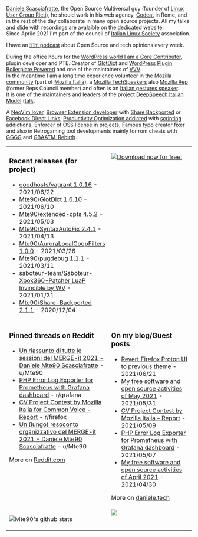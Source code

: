 [Daniele Scasciafratte](https://twitter.com/mte90net), the Open Source Multiversal guy (founder of [Linux User Group Rieti](https://lugrieti.linux.it/)), he should work in his web agency, [Codeat](https://github.com/CodeAtCode) in Rome, and in the rest of the day collaborate in many open source projects. All my talks and slide with recordings are [avalaible on the dedicated website](https://mte90.tech/).   
Since Aprile 2021 i'm part of the council of [Italian Linux Society](https://ils.org) association.

I have an [🇮🇹 podcast](https://daniele.tech/podcast/) about Open Source and tech opinions every week.

During the office hours for the [WordPress world I am a Core Contributor](https://profiles.wordpress.org/mte90/), plugin developer and PTE. Creator of [GlotDict](https://github.com/Mte90/GlotDict) and [WordPress Plugin Boilerplate Powered](https://github.com/WPBP/) and one of the maintainers of [VVV](https://github.com/Varying-Vagrant-Vagrants).  
In the meantime I am a long time experience volunteer in the [Mozilla community](https://mozillians.org/it/u/Mte90/) (part of [Mozilla Italia](https://github.com/MozillaItalia)), a [Mozilla TechSpeakers](https://wiki.mozilla.org/TechSpeakers) also [Mozilla Rep](https://reps.mozilla.org/u/mte90/) (former Reps Council member) and often is an [Italian gestures speaker](http://mte90.tech).  
It is one of the maintainers and leaders of the project [DeepSpeech Italian Model](https://github.com/MozillaItalia/DeepSpeech-Italian-Model) ([talk](https://fosdem.org/2020/schedule/event/how_to_get_fun_with_teamwork/).  

A [NeoVim lover](https://github.com/Mte90/dotfiles), [Browser Extension developer](https://github.com/Mte90/ExtStoreStats) with [Share Backported](https://github.com/Mte90/Share-Backported) or [Facebook Direct Links](https://github.com/Mte90/facebook-direct-links), [Productivity Optimization addicted](https://github.com/Mte90/pydal) with [scripting addictions](https://github.com/Mte90/My-Scripts), [Enforcer of OSS license in projects](https://github.com/Mte90/GH-License), [Famous typo creator fixer](https://github.com/Mte90/SyntaxAutoFix) and also in Retrogaming tool developments mainly for rom cheats with [GGGG](https://github.com/Mte90/Game-Genie-Good-Guy) and [GBAATM-Rebirth](https://github.com/Mte90/GBAATM-Rebirth).

<table><tr><td valign="top" style="width: 50%;">

### Recent releases (for project)
<!-- recent_releases starts -->
* [goodhosts/vagrant 1.0.16](https://github.com/goodhosts/vagrant/releases/tag/1.0.16) - 2021/06/22
* [Mte90/GlotDict 1.6.10](https://github.com/Mte90/GlotDict/releases/tag/1.6.10) - 2021/06/10
* [Mte90/extended-cpts 4.5.2](https://github.com/Mte90/extended-cpts/releases/tag/4.5.2) - 2021/05/03
* [Mte90/SyntaxAutoFix 2.4.1](https://github.com/Mte90/SyntaxAutoFix/releases/tag/2.4.1) - 2021/04/13
* [Mte90/AuroraLocalCoopFilters 1.0.0](https://github.com/Mte90/AuroraLocalCoopFilters/releases/tag/1.0.0) - 2021/03/26
* [Mte90/pugdebug 1.1.1](https://github.com/Mte90/pugdebug/releases/tag/1.1.1) - 2021/03/11
* [saboteur-team/Saboteur-Xbox360-Patcher LuaP Invincible by WV](https://github.com/saboteur-team/Saboteur-Xbox360-Patcher/releases/tag/luap-invincible) - 2021/01/31
* [Mte90/Share-Backported 2.1.1](https://github.com/Mte90/Share-Backported/releases/tag/2.1.1) - 2020/12/04
<!-- recent_releases ends -->
</td><td valign="top" style="width: 50%;">

[![Download now for free!](https://daniele.tech/wp-content/uploads/2020/07/cover-300x279.png)](https://daniele.tech/2020/07/contribute-to-open-source-the-right-way-2nd-edition-download-the-free-open-book-now)

</td></tr>
<tr><td valign="top" style="width: 50%;">

### Pinned threads on Reddit
<!-- reddit_pinned starts -->
* [Un riassunto di tutte le sessioni del MERGE-it 2021 - Daniele Mte90 Scasciafratte](https://daniele.tech/2021/06/un-riassunto-di-tutte-le-sessioni-del-merge-it-2021/) - u/Mte90
* [PHP Error Log Exporter for Prometheus with Grafana dashboard](https://daniele.tech/2021/05/php-error-log-exporter-for-prometheus-with-grafana-dashboard/) - r/grafana
* [CV Project Contest by Mozilla Italia for Common Voice - Report](https://daniele.tech/2021/05/cv-project-contest-by-mozilla-italia-report/) - r/firefox
* [Un (lungo) resoconto organizzativo del MERGE-it 2021 - Daniele Mte90 Scasciafratte](https://daniele.tech/2021/05/un-lungo-resoconto-organizzativo-del-merge-it-2021/) - u/Mte90
<!-- reddit_pinned ends -->
More on [Reddit.com](https://www.reddit.com/user/Mte90)
</td><td valign="top" style="width: 50%;">

### On my blog/Guest posts
<!-- blog starts -->
* [Revert Firefox Proton UI to previous theme](https://daniele.tech/2021/06/revert-firefox-proton-ui-to-previous-theme/) - 2021/06/21
* [My free software and open source activities of May 2021](https://daniele.tech/2021/05/my-free-software-and-open-source-activities-of-may-2021/) - 2021/05/31
* [CV Project Contest by Mozilla Italia – Report](https://daniele.tech/2021/05/cv-project-contest-by-mozilla-italia-report/) - 2021/05/09
* [PHP Error Log Exporter for Prometheus with Grafana dashboard](https://daniele.tech/2021/05/php-error-log-exporter-for-prometheus-with-grafana-dashboard/) - 2021/05/07
* [My free software and open source activities of April 2021](https://daniele.tech/2021/04/my-free-software-and-open-source-activities-of-april-2021/) - 2021/04/30
<!-- blog ends -->
More on [daniele.tech](https://daniele.tech/)
</td></tr>
<tr><td valign="top" style="width: 50%;">
  
![Mte90's github stats](https://github-readme-stats.vercel.app/api?username=mte90&show_icons=true)
  
</td><td valign="top" style="width: 50%;">
  <a href="https://daniele.tech/podcast"><img src="https://daniele.tech/wp-content/uploads/2020/12/Open_source1-300x300.png"></a>
</td></tr></table>
